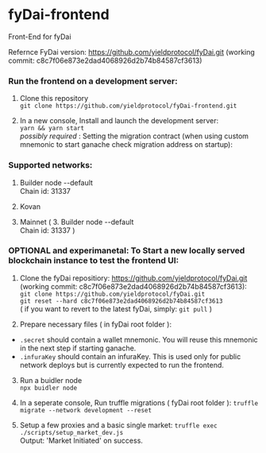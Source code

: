 # fyDai-frontend
Front-End for fyDai 

Refernce FyDai version: 
https://github.com/yieldprotocol/fyDai.git  (working commit: c8c7f06e873e2dad4068926d2b74b84587cf3613)

### Run the frontend on a development server:
1. Clone this repository  
`git clone https://github.com/yieldprotocol/fyDai-frontend.git`

2. In a new console, Install and launch the development server:  
`yarn && yarn start`  
*possibly required* : Setting the migration contract (when using custom mnemonic to start ganache check migration address on startup):  


### Supported networks:
1. Builder node --default  
Chain id: 31337 

1. Kovan
2. Mainnet
( 3. Builder node --default  
Chain id: 31337 ) 

### OPTIONAL and experimanetal: To Start a new locally served blockchain instance to test the frontend UI:  
1. Clone the fyDai repositiory: https://github.com/yieldprotocol/fyDai.git  (working commit: c8c7f06e873e2dad4068926d2b74b84587cf3613):  
`git clone https://github.com/yieldprotocol/fyDai.git`  
`git reset --hard c8c7f06e873e2dad4068926d2b74b84587cf3613`    
( if you want to revert to the latest fyDai, simply: `git pull` )

2. Prepare necessary files ( in fyDai root folder ):
 - `.secret` should contain a wallet mnemonic. You will reuse this mnemonic in the next step if starting ganache.
 - `.infuraKey` should contain an infuraKey. This is used only for public network deploys but is currently expected to run the frontend. 

3. Run a buidler node  
`npx buidler node`

4. In a seperate console, Run truffle migrations ( fyDai root folder ): 
`truffle migrate --network development --reset`  

5. Setup a few proxies and a basic single market:
`truffle exec ./scripts/setup_market_dev.js`  
Output: 'Market Initiated' on success. 